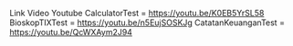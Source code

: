 Link Video Youtube
CalculatorTest = https://youtu.be/K0EB5YrSL58
BioskopTIXTest = https://youtu.be/n5EujSOSKJg
CatatanKeuanganTest = https://youtu.be/QcWXAym2J94
